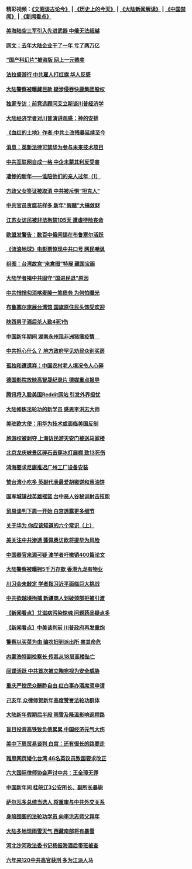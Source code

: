 #### 精彩视频：[《文昭谈古论今》](http://45.32.25.56/wenzhao) | [《历史上的今天》](http://45.32.25.56/today-in-history) | [《大陆新闻解读》](http://45.32.25.56/ntdtv-comedy) | [《中国禁闻》](http://45.32.25.56/ntdtv-news) | [《新闻看点》](http://45.32.25.56/news-insight) 

 #### [美海陆空三军引入先进武器 中俄无法超越](../pages/nsc413/n11019720.md?t=02101018) 

#### [网文：去年大陆企业干了一年 亏了两万亿](../pages/nsc413/n11035104.md?t=02101018) 

#### [“国产科幻片”被盗版 网上一元贱卖](../pages/nsc413/n11035079.md?t=02101018) 

#### [法拉盛游行 中共雇人打红旗 华人反感](../pages/nsc413/n11035206.md?t=02101018) 

#### [大陆警察被曝藏巨款 疑涉侵吞快鹿集团股权](../pages/nsc413/n11035050.md?t=02101018) 

#### [独家专访：前竞选顾问艾立斯谈川普经济学](../pages/nsc413/n11034992.md?t=02101018) 


#### [大陆经济学者对川普演讲观感：神的安排](../pages/nsc413/n11034989.md?t=02101018) 

#### [《血红的土地》作者:中共土改残暴延续至今](../pages/nsc413/n11034781.md?t=02101018) 

#### [消息：英新法律可禁华为参与未来技术项目](../pages/nsc413/n11034647.md?t=02101018) 

#### [中共互联网自成一格 中企未蒙其利反受害](../pages/nsc413/n11034725.md?t=02101018) 

#### [凄惨的新年——谁陪他们的亲人过年（1）](../pages/nsc413/n11032494.md?t=02101018) 

#### [方政父女签证被取消 中共被斥惧“坦克人”](../pages/nsc413/n11034628.md?t=02101018) 

#### [中共官员贪腐花样多 新年“假赌”大搞敛财](../pages/nsc413/n11034557.md?t=02101018) 

#### [江苏女访民被非法拘禁105天 遭虐待险丧命](../pages/nsc413/n11034450.md?t=02101018) 

#### [欧盟发警告：数百中俄间谍在布鲁塞尔活跃](../pages/nsc413/n11034561.md?t=02101018) 

#### [《流浪地球》电影票惊现中共口号 网民嘲讽](../pages/nsc413/n11033589.md?t=02101018) 

#### [组图：台湾故宫“来禽图”特展 藏国宝画](../pages/nsc413/n11034389.md?t=02101018) 

#### [大陆学者揭中共固守“国进民退”原因](../pages/nsc413/n11033893.md?t=02101018) 

#### [中共悄悄勾消喀麦隆一笔债务 为何怕曝光](../pages/nsc413/n11029114.md?t=02101018) 


#### [布鲁塞尔旅展台湾馆 国旗原住民头饰受欢迎](../pages/nsc413/n11034097.md?t=02101018) 

#### [陕西男子酒后杀人致4死1伤](../pages/nsc413/n11033969.md?t=02101018) 

#### [中国新年期间 湖南永州现非洲猪瘟疫情　](../pages/nsc413/n11034014.md?t=02101018) 

#### [中共担心什么？ 地方政府罕见劝民众别买房](../pages/nsc413/n11033827.md?t=02101018) 

#### [孤独和遭遗弃：中国农村老人境况令人心碎](../pages/nsc413/n11033322.md?t=02101018) 

#### [德国影院放映高智晟纪录片 德媒重点报导](../pages/nsc413/n11033624.md?t=02101018) 

#### [腾讯将入股美国Reddit网站 引发外界担忧](../pages/nsc413/n11033604.md?t=02101018) 

#### [大陆修炼法轮功的新学员 感恩李洪志大师](../pages/nsc413/n11030592.md?t=02101018) 

#### [美驻欧大使：用华为技术或面临美国反制](../pages/nsc413/n11033036.md?t=02101018) 

#### [旅游权被剥夺 上海访民游天安门被送马家楼](../pages/nsc413/n11033625.md?t=02101018) 

#### [北京龙庆峡景区碎石击穿冰灯展棚 致13死伤](../pages/nsc413/n11033557.md?t=02101018) 

#### [鸿海要求尼康推迟广州工厂设备安装](../pages/nsc413/n11033581.md?t=02101018) 

#### [赞台湾小吃多 英副代表最爱胡椒饼和葱油饼](../pages/nsc413/n11033540.md?t=02101018) 

#### [国军城镇战英雄摇篮 台中恶人谷秘训射击技能](../pages/nsc413/n11033523.md?t=02101018) 

#### [贸易谈判下周一开始 白宫透露更多细节](../pages/nsc413/n11033359.md?t=02101018) 

#### [关于华为 你应该知道的六个常识（上）](../pages/nsc413/n11032957.md?t=02101018) 

#### [美关注中共渗透 蓬佩奥访欧将提华为风险](../pages/nsc413/n11032871.md?t=02101018) 

#### [中国器官来源可疑 澳学者吁撤销400篇论文](../pages/nsc413/n11032256.md?t=02101018) 

#### [大陆警察被曝拥5千万存款 香港九龙有物业](../pages/nsc413/n11033135.md?t=02101018) 

#### [川习会未敲定 学者指习近平面临巨大挑战](../pages/nsc413/n11032752.md?t=02101018) 

#### [中共欲越境拘捕 新疆商人划破颈部拒被引渡](../pages/nsc413/n11032947.md?t=02101018) 

#### [【新闻看点】艾滋病污染惊魂 问题药品疑点多](../pages/nsc413/n11032809.md?t=02101018) 

#### [【新闻看点】中美谈判前 川普政府再发重炮](../pages/nsc413/n11032676.md?t=02101018) 

#### [警察以买菜为由 骗农妇到派出所 害其命危](../pages/nsc413/n11032835.md?t=02101018) 

#### [内蒙浩特副检察长 传其从18层高楼坠亡](../pages/nsc413/n11032731.md?t=02101018) 

#### [间谍活跃 中共首次被立陶宛视为安全威胁](../pages/nsc413/n11032894.md?t=02101018) 

#### [重庆严控民众酬酢自由 红白事办酒席须申请](../pages/nsc413/n11032890.md?t=02101018) 

#### [己亥年 众律师贺新年高度赞誉法轮功群体](../pages/nsc413/n11031426.md?t=02101018) 

#### [大陆新年假期后半段 雨雪及降温影响返程路](../pages/nsc413/n11032700.md?t=02101018) 

#### [盲目投资高铁致负债累累 中国经济元气大伤](../pages/nsc413/n11032528.md?t=02101018) 

#### [美中下周贸易谈判 白宫：还有很长的路要走](../pages/nsc413/n11032579.md?t=02101018) 

#### [雅思网页矮化台湾 46名英议员致函要求改正](../pages/nsc413/n11032619.md?t=02101018) 

#### [六大国际律师协会声讨中共：王全璋无罪](../pages/nsc413/n11032531.md?t=02101018) 

#### [中国新年间 桂皖辽3公安所长、副所长暴毙](../pages/nsc413/n11032348.md?t=02101018) 

#### [萨尔瓦多总统当选人 将重审与中共外交关系](../pages/nsc413/n11032507.md?t=02101018) 

#### [身陷囹圄的法轮功学员 向李洪志师父拜年](../pages/nsc413/n11030993.md?t=02101018) 

#### [大陆多地现雨雪天气 西藏南部将有暴雪](../pages/nsc413/n11031583.md?t=02101018) 

#### [河北沙河政法委书记杨振海酒后带班被查](../pages/nsc413/n11032391.md?t=02101018) 

#### [六年来120中共高官获刑 多为江派人马](../pages/nsc413/n11032295.md?t=02101018) 

